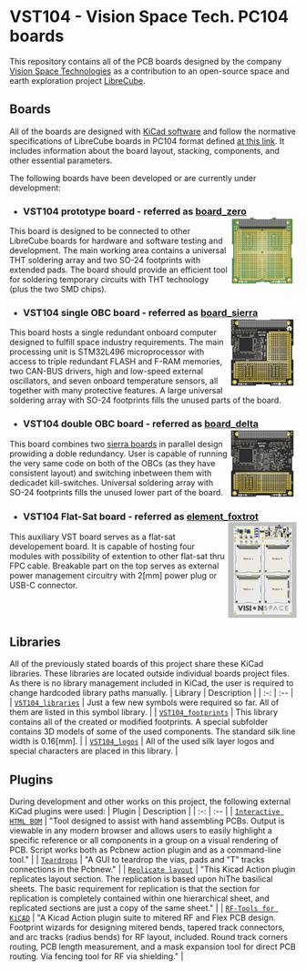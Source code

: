 # VST104 - Vision Space Tech. PC104 boards
This repository contains all of the PCB boards designed by the company [Vision Space Technologies](https://www.visionspace.com/) as a contribution to an open-source space and earth exploration project [LibreCube](https://librecube.org/). 

## Boards
All of the boards are designed with [KiCad software](https://kicad-pcb.org/) and follow the normative specifications of LibreCube boards in PC104 format defined [at this link](https://wiki.librecube.org/index.php?title=LibreCube_Board_Specification). It includes information about the board layout, stacking, components, and other essential parameters.

The following boards have been developed or are currently under development:

- ### VST104 prototype board - referred as [board_zero](./board_zero) <img align="right" src="./board_zero/gallery/top.png" width=25%/>
This board is designed to be connected to other LibreCube boards for hardware and software testing and development. The main working area contains a universal THT soldering array and two SO-24 footprints with extended pads. The board should provide an efficient tool for soldering temporary circuits with THT technology (plus the two SMD chips).
<br clear="right"/>

- ### VST104 single OBC board - referred as [board_sierra](./board_sierra) <img align="right" src="./board_sierra/gallery/top.png" width=25%/>
This board hosts a single redundant onboard computer designed to fulfill space industry requirements. The main processing unit is STM32L496 microprocessor with access to triple redundant FLASH and F-RAM memories, two CAN-BUS drivers, high and low-speed external oscillators, and seven onboard temperature sensors, all together with many protective features. A large universal soldering array with SO-24 footprints fills the unused parts of the board.
<br clear="right"/>

- ### VST104 double OBC board - referred as [board_delta](./board_delta) <img align="right" src="./board_delta/gallery/top.png" width=25%/>
This board combines two [sierra boards](./board_delta) in parallel design prowiding a doble redundancy. User is capable of running the very same code on both of the OBCs (as they have consistent layout) and switching inbetween them with dedicadet kill-switches. Universal soldering array with SO-24 footprints fills the unused lower part of the board.
<br clear="right"/>

- ### VST104 Flat-Sat board - referred as [element_foxtrot](./element_foxtrot) <img align="right" src="./element_foxtrot/gallery/top.png" width=25%/>
This auxiliary VST board serves as a flat-sat developement board.  It is capable of hosting four modules with possibility of extention to other flat-sat thru FPC cable. Breakable part on the top serves as external power management circuitry with 2[mm] power plug or USB-C connector. 
<br clear="right"/>

## Libraries
All of the previously stated boards of this project share these KiCad libraries. These libraries are located outside individual boards project files. As there is no library management included in KiCad, the user is required to change hardcoded library paths manually.
| Library | Description |
| :-: | :-- |
| [`VST104_libraries`](./VST_libraries)  | Just a few new symbols were required so far. All of them are listed in this symbol library. |
| [`VST104_footprints`](./VST_footprints.pretty) |  This library contains all of the created or modified footprints. A special subfolder contains 3D models of some of the used components. The standard silk line width is 0.16[mm]. |
| [`VST104_logos`](./VST_logos.pretty) |  All of the used silk layer logos and special characters are placed in this library. |

## Plugins
During development and other works on this project, the following external KiCad plugins were used:
| Plugin | Description |
| :-: | :-- |
| [`Interactive HTML BOM`](https://github.com/openscopeproject/InteractiveHtmlBom) | "Tool designed to assist with hand assembling PCBs. Output is viewable in any modern browser and allows users to easily highlight a specific reference or all components in a group on a visual rendering of PCB. Script works both as Pcbnew action plugin and as a command-line tool."  |
| [`Teardrops`](https://github.com/NilujePerchut/kicad_scripts/tree/master/teardrops) | "A GUI to teardrop the vias, pads and "T" tracks connections in the Pcbnew." |
| [`Replicate layout`](https://github.com/MitjaNemec/Kicad_action_plugins) | "This Kicad Action plugin replicates layout section. The replication is based upon hiThe basilical sheets. The basic requirement for replication is that the section for replication is completely contained within one hierarchical sheet, and replicated sections are just a copy of the same sheet." |
| [`RF-Tools for KiCAD`](https://github.com/easyw/RF-toolsPCBCAD) | "A Kicad Action plugin suite to mitered RF and Flex PCB design. Footprint wizards for designing mitered bends, tapered track connectors, and arc tracks (radius bends) for RF layout, included. Round track corners routing, PCB length measurement, and a mask expansion tool for direct PCB routing. Via fencing tool for RF via shielding." |
